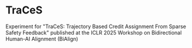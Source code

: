 # TraCeS
Experiment for "TraCeS: Trajectory Based Credit Assignment From Sparse Safety Feedback" published  at the ICLR 2025 Workshop on Bidirectional Human-AI Alignment (BiAlign)
